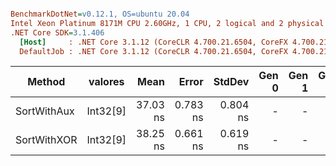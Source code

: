 ``` ini

BenchmarkDotNet=v0.12.1, OS=ubuntu 20.04
Intel Xeon Platinum 8171M CPU 2.60GHz, 1 CPU, 2 logical and 2 physical cores
.NET Core SDK=3.1.406
  [Host]     : .NET Core 3.1.12 (CoreCLR 4.700.21.6504, CoreFX 4.700.21.6905), X64 RyuJIT
  DefaultJob : .NET Core 3.1.12 (CoreCLR 4.700.21.6504, CoreFX 4.700.21.6905), X64 RyuJIT


```
|      Method |  valores |     Mean |    Error |   StdDev | Gen 0 | Gen 1 | Gen 2 | Allocated |
|------------ |--------- |---------:|---------:|---------:|------:|------:|------:|----------:|
| SortWithAux | Int32[9] | 37.03 ns | 0.783 ns | 0.804 ns |     - |     - |     - |         - |
| SortWithXOR | Int32[9] | 38.25 ns | 0.661 ns | 0.619 ns |     - |     - |     - |         - |
